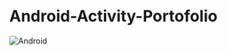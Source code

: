 # Android-Activity-Portofolio
![Android](https://user-images.githubusercontent.com/102529176/160457857-57e00793-cd01-4993-80bc-4655e0ba06d2.png)
